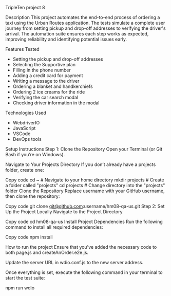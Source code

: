 TripleTen project 8 

Description
This project automates the end-to-end process of ordering a taxi using the Urban Routes application. The tests simulate a complete user journey from setting pickup and drop-off addresses to verifying the driver's arrival. The automation suite ensures each step works as expected, improving reliability and identifying potential issues early.

Features Tested
- Setting the pickup and drop-off addresses
- Selecting the Supportive plan
- Filling in the phone number
- Adding a credit card for payment
- Writing a message to the driver
- Ordering a blanket and handkerchiefs
- Ordering 2 ice creams for the ride
- Verifying the car search modal
- Checking driver information in the modal

Technologies Used
- WebdriverIO
- JavaScript 
- VSCode 
- DevOps tools


Setup Instructions
Step 1: Clone the Repository
Open your Terminal (or Git Bash if you’re on Windows).

Navigate to Your Projects Directory
If you don’t already have a projects folder, create one:

Copy code
cd ~               # Navigate to your home directory
mkdir projects     # Create a folder called "projects"
cd projects        # Change directory into the "projects" folder
Clone the Repository
Replace username with your GitHub username, then clone the repository:

Copy code
git clone git@github.com:username/hm08-qa-us.git
Step 2: Set Up the Project Locally
Navigate to the Project Directory

Copy code
cd hm08-qa-us
Install Project Dependencies
Run the following command to install all required dependencies:

Copy code
npm install

How to run the project
Ensure that you've added the necessary code to both page.js and createAnOrder.e2e.js.

Update the server URL in wdio.conf.js to the new server address.

Once everything is set, execute the following command in your terminal to start the test suite:

npm run wdio

